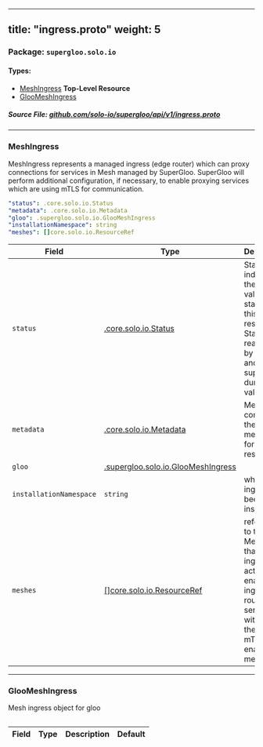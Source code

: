 
---
title: "ingress.proto"
weight: 5
---

<!-- Code generated by solo-kit. DO NOT EDIT. -->


### Package: `supergloo.solo.io` 
#### Types:


- [MeshIngress](#meshingress) **Top-Level Resource**
- [GlooMeshIngress](#gloomeshingress)
  



##### Source File: [github.com/solo-io/supergloo/api/v1/ingress.proto](https://github.com/solo-io/supergloo/blob/master/api/v1/ingress.proto)





---
### MeshIngress

 
MeshIngress represents a managed ingress (edge router) which can proxy connections
for services in Mesh managed by SuperGloo. SuperGloo will perform additional configuration,
if necessary, to enable proxying services which are using mTLS for communication.

```yaml
"status": .core.solo.io.Status
"metadata": .core.solo.io.Metadata
"gloo": .supergloo.solo.io.GlooMeshIngress
"installationNamespace": string
"meshes": []core.solo.io.ResourceRef

```

| Field | Type | Description | Default |
| ----- | ---- | ----------- |----------- | 
| `status` | [.core.solo.io.Status](../../../../solo-kit/api/v1/status.proto.sk#status) | Status indicates the validation status of this resource. Status is read-only by clients, and set by supergloo during validation |  |
| `metadata` | [.core.solo.io.Metadata](../../../../solo-kit/api/v1/metadata.proto.sk#metadata) | Metadata contains the object metadata for this resource |  |
| `gloo` | [.supergloo.solo.io.GlooMeshIngress](../ingress.proto.sk#gloomeshingress) |  |  |
| `installationNamespace` | `string` | where the ingress has been installed |  |
| `meshes` | [[]core.solo.io.ResourceRef](../../../../solo-kit/api/v1/ref.proto.sk#resourceref) | reference to the Mesh(s) that this ingress is acting upon enable the ingress to route to services within these mTLS-enabled meshes |  |




---
### GlooMeshIngress

 
Mesh ingress object for gloo

```yaml

```

| Field | Type | Description | Default |
| ----- | ---- | ----------- |----------- | 





<!-- Start of HubSpot Embed Code -->
<script type="text/javascript" id="hs-script-loader" async defer src="//js.hs-scripts.com/5130874.js"></script>
<!-- End of HubSpot Embed Code -->
